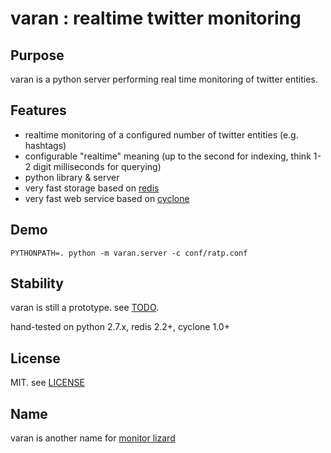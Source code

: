 varan : realtime twitter monitoring
==========

Purpose
-------

varan is a python server performing real time monitoring of twitter entities.

Features
--------
* realtime monitoring of a configured number of twitter entities (e.g. hashtags)
* configurable "realtime" meaning (up to the second for indexing, think 1-2 digit milliseconds for querying)
* python library & server
* very fast storage based on [redis](http://redis.io)
* very fast web service based on [cyclone](http://cyclone.io)

Demo
----

```shell
PYTHONPATH=. python -m varan.server -c conf/ratp.conf
```

Stability
---------

varan is still a prototype. see [TODO](https://github.com/oddskool/varan/blob/master/TODO.md). 

hand-tested on python 2.7.x, redis 2.2+, cyclone 1.0+

License
-------

MIT. see [LICENSE](https://github.com/oddskool/varan/blob/master/LICENSE)

Name
----

varan is another name for [monitor lizard](https://en.wikipedia.org/wiki/Monitor_lizard)

